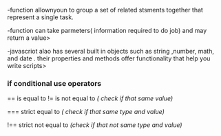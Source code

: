 -function allownyoun to  group  a set of related stsments together that represent a single task.

-function can take parmeters( information required to do job) and may return a value>

-javascriot alao has several built in objects such as string ,number, math, and date . their properties and methods offer functionality that help you write scripts>


### if conditional use operators

==  is equal to
!= is not equal to *( check if that same value)*

=== strict equal to *( check if that same type and value)*

!== strict not equal to *(check if that not same type and value)*

